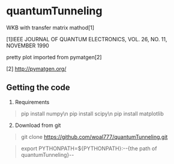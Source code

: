 # quantumTunneling
WKB with transfer matrix mathod[1]

[1]IEEE JOURNAL OF QUANTUM ELECTRONICS, VOL. 26, NO. 11, NOVEMBER 1990

pretty plot imported from pymatgen[2]

[2] http://pymatgen.org/

Getting the code
-------------

1. Requirements

>pip install numpy\n
>pip install scipy\n
>pip install matplotlib

2. Download from git

>git clone https://github.com/woal777/quantumTunneling.git

>export PYTHONPATH=${PYTHONPATH}:--{the path of quantumTunneling}--
